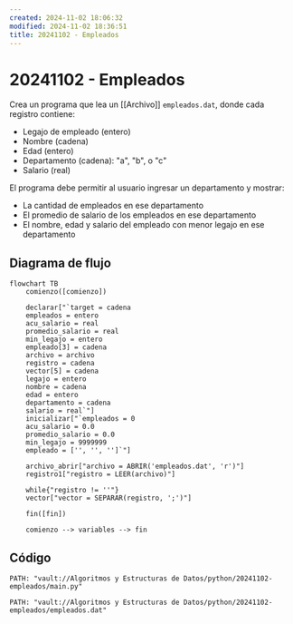 ```yaml
---
created: 2024-11-02 18:06:32
modified: 2024-11-02 18:36:51
title: 20241102 - Empleados
---
```


# 20241102 - Empleados

Crea un programa que lea un [[Archivo]] `empleados.dat`, donde cada registro contiene:

- Legajo de empleado (entero)
- Nombre (cadena)
- Edad (entero)
- Departamento (cadena): "a", "b", o "c"
- Salario (real)

El programa debe permitir al usuario ingresar un departamento y mostrar:

- La cantidad de empleados en ese departamento
- El promedio de salario de los empleados en ese departamento
- El nombre, edad y salario del empleado con menor legajo en ese departamento

## Diagrama de flujo

```mermaid
flowchart TB
	comienzo([comienzo])
    
	declarar["`target = cadena
	empleados = entero
	acu_salario = real
	promedio_salario = real
	min_legajo = entero
	empleado[3] = cadena
	archivo = archivo
	registro = cadena
	vector[5] = cadena
	legajo = entero
	nombre = cadena
	edad = entero
	departamento = cadena
	salario = real`"]
	inicializar["`empleados = 0
	acu_salario = 0.0
	promedio_salario = 0.0
	min_legajo = 9999999
	empleado = ['', '', '']`"]
	
	archivo_abrir["archivo = ABRIR('empleados.dat', 'r')"]
	registro1["registro = LEER(archivo)"]
	
	while{"registro != ''"}
	vector["vector = SEPARAR(registro, ';')"]
    
    fin([fin])
    
	comienzo --> variables --> fin
```

## Código

```embed-python
PATH: "vault://Algoritmos y Estructuras de Datos/python/20241102-empleados/main.py"
```

```embed-python
PATH: "vault://Algoritmos y Estructuras de Datos/python/20241102-empleados/empleados.dat"
```
